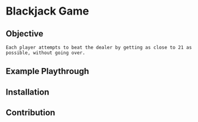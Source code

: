 # Blackjack Game

## Objective
    Each player attempts to beat the dealer by getting as close to 21 as possible, without going over.

## Example Playthrough 


## Installation


## Contribution



    

